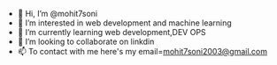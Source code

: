 - 👋 Hi, I’m @mohit7soni
- 👀 I’m interested in web development and machine learning
- 🌱 I’m currently learning web development,DEV OPS
- 💞️ I’m looking to collaborate on linkdin
- 📫 To contact with me here's my email=mohit7soni2003@gmail.com

<!---
mohit7soni/mohit7soni is a ✨ special ✨ repository because its `README.md` (this file) appears on your GitHub profile.
You can click the Preview link to take a look at your changes.
--->
